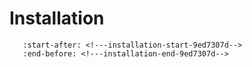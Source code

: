 # Installation

```{include} ../README.md
   :start-after: <!---installation-start-9ed7307d-->
   :end-before: <!---installation-end-9ed7307d-->
```

